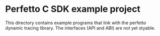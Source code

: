 # Perfetto C SDK example project

This directory contains example programs that link with the perfetto dynamic
tracing library. The interfaces (API and ABI) are not yet styable.
